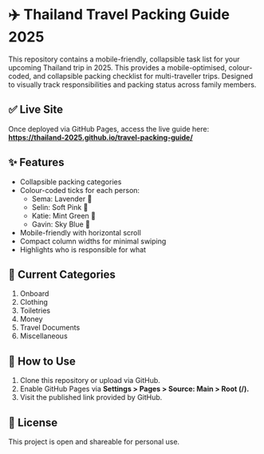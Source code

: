 # ✈️ Thailand Travel Packing Guide 2025

This repository contains a mobile-friendly, collapsible task list for your upcoming Thailand trip in 2025.
This provides a mobile-optimised, colour-coded, and collapsible packing checklist for multi-traveller trips.
Designed to visually track responsibilities and packing status across family members.

## ✅ Live Site
Once deployed via GitHub Pages, access the live guide here:  
**https://thailand-2025.github.io/travel-packing-guide/**

## ✨ Features
- Collapsible packing categories
- Colour-coded ticks for each person:
  - Sema: Lavender 💜
  - Selin: Soft Pink 🩷
  - Katie: Mint Green 💚
  - Gavin: Sky Blue 💙
- Mobile-friendly with horizontal scroll
- Compact column widths for minimal swiping
- Highlights who is responsible for what

## 📂 Current Categories
1. Onboard  
2. Clothing  
3. Toiletries  
4. Money  
5. Travel Documents  
6. Miscellaneous

## 🔧 How to Use
1. Clone this repository or upload via GitHub.
2. Enable GitHub Pages via **Settings > Pages > Source: Main > Root (/).**
3. Visit the published link provided by GitHub.

## 📄 License
This project is open and shareable for personal use.
